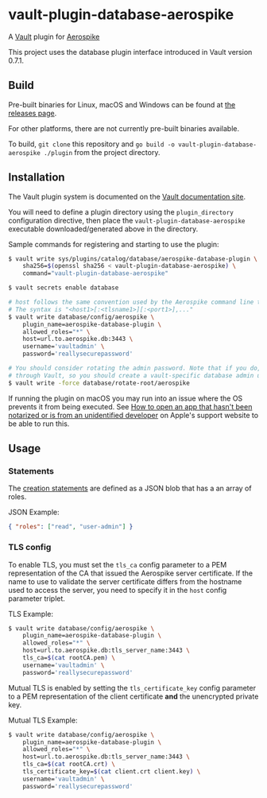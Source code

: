# vault-plugin-database-aerospike

A [Vault](https://www.vaultproject.io) plugin for [Aerospike](https://www.aerospike.com)

This project uses the database plugin interface introduced in Vault version 0.7.1.

## Build

Pre-built binaries for Linux, macOS and Windows can be found at [the releases page](https://github.com/G-Research/vault-plugin-database-aerospike/releases).

For other platforms, there are not currently pre-built binaries available.

To build, `git clone` this repository and `go build -o vault-plugin-database-aerospike ./plugin` from the project directory.

## Installation

The Vault plugin system is documented on the [Vault documentation site](https://www.vaultproject.io/docs/internals/plugins.html).

You will need to define a plugin directory using the `plugin_directory` configuration directive, then place the `vault-plugin-database-aerospike` executable downloaded/generated above in the directory.

Sample commands for registering and starting to use the plugin:

```sh
$ vault write sys/plugins/catalog/database/aerospike-database-plugin \
    sha256=$(openssl sha256 < vault-plugin-database-aerospike) \
    command="vault-plugin-database-aerospike"

$ vault secrets enable database

# host follows the same convention used by the Aerospike command line tools (asadm, asinfo, ...)
# The syntax is "<host1>[:<tlsname1>][:<port1>],..."
$ vault write database/config/aerospike \
    plugin_name=aerospike-database-plugin \
    allowed_roles="*" \
    host=url.to.aerospike.db:3443 \
    username='vaultadmin' \
    password='reallysecurepassword'

# You should consider rotating the admin password. Note that if you do, the new password will never be made available
# through Vault, so you should create a vault-specific database admin user for this.
$ vault write -force database/rotate-root/aerospike
```

If running the plugin on macOS you may run into an issue where the OS prevents it from being executed.
See [How to open an app that hasn't been notarized or is from an unidentified developer](https://support.apple.com/en-us/HT202491) on Apple's support website to be able to run this.

## Usage

### Statements

The [creation statements](https://www.vaultproject.io/api/secret/databases/index.html#creation_statements) are defined as a JSON blob that has a an array of roles.

JSON Example:
```json
{ "roles": ["read", "user-admin"] }
```

### TLS config

To enable TLS, you must set the `tls_ca` config parameter to a PEM representation of the CA that issued the Aerospike server certificate. If the name to use to validate the server certificate differs from the hostname used to access the server, you need to specify it in the `host` config parameter triplet.

TLS Example:
```sh
$ vault write database/config/aerospike \
    plugin_name=aerospike-database-plugin \
    allowed_roles="*" \
    host=url.to.aerospike.db:tls_server_name:3443 \
    tls_ca=$(cat rootCA.pem) \
    username='vaultadmin' \
    password='reallysecurepassword'
```

Mutual TLS is enabled by setting the `tls_certificate_key` config parameter to a PEM representation of the client certificate **and** the unencrypted private key.

Mutual TLS Example:
```sh
$ vault write database/config/aerospike \
    plugin_name=aerospike-database-plugin \
    allowed_roles="*" \
    host=url.to.aerospike.db:tls_server_name:3443 \
    tls_ca=$(cat rootCA.crt) \
    tls_certificate_key=$(cat client.crt client.key) \
    username='vaultadmin' \
    password='reallysecurepassword'
```
